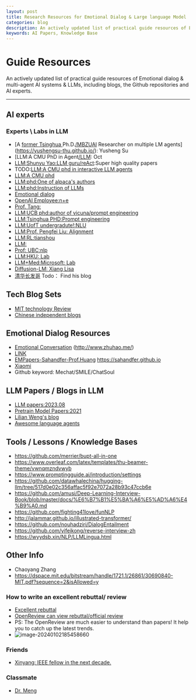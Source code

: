 ```yaml
---
layout: post
title: Research Resources for Emotional Dialog & Large language Model
categories: blog
description: An actively updated list of practical guide resources of Emotional dialog & multi-agent AI system & LLMs.                                    
keywords: AI Papers, Knowledge Base
---
```


# Guide Resources

An actively updated list of practical guide resources of Emotional dialog & multi-agent AI systems & LLMs, including blogs, the Github repositories and AI experts.

---------


## AI experts



### Experts \ Labs in LLM

* [A [former Tsinghua ](https://yushengsu-thu.github.io/)Ph.D.[/MBZUAI](https://yushengsu-thu.github.io/) Researcher on multiple LM agents](https://yushengsu-thu.github.io/): Yusheng Su
* [LLM:A CMU PhD in Agent[/LLM](https://frankxfz.me/): Oct
* [LLM:Shunyu Yao:LLM guru/reAct](https://ysymyth.github.io/):Super high quality papers
* TODO:[LLM:A CMU phd in interactive LLM agents](https://www.zhuhao.me/publications)
* [LLM:A CMU phd](https://cs.stanford.edu/~myasu/)
* [LLM:phd:One of alpaca's authors](https://scholar.google.com/citations?hl=en&user=OI0HSa0AAAAJ&view_op=list_works&sortby=pubdate)
* [LLM:phd:Instruction of LLMs](https://yizhong-wang.com/)
* [Emotional dialog](https://github.com/MaLiN2223?tab=repositories)
* [OpenAI Employee:n+e](https://trinkle23897.github.io/posts/application)
* [Prof. Tang:](http://keg.cs.tsinghua.edu.cn/jietang/)
* [LLM:UCB phd:author of vicuna/prompt engineering](https://infwinston.github.io/)
* [LLM:Tsinghua PHD:Prompt engineering](https://scholar.google.co.uk/citations?user=A8x07E0AAAAJ)
* [LLM:UofT undergradute!:NLU](https://github.com/xwinxu)
* [LLM:Prof. Pengfei Liu: Alignment](https://scholar.google.com/citations?hl=en&user=oIz_CYEAAAAJ&view_op=list_works&sortby=pubdate)
* [LLM:RL:tianshou](https://youkaichao.github.io/research)
* [LLM:](https://liuyanchen1015.github.io/)
* [Prof: UBC:nlp](https://medium.com/analytics-vidhya/highlights-of-acl-2020-4ef9f27a4f0c)
* [LLM:HKU: Lab](https://wabyking.github.io/old.html)
* [LLM+Med:Microsoft: Lab](https://www.microsoft.com/en-us/research/publication/can-generalist-foundation-models-outcompete-special-purpose-tuning-case-study-in-medicine/)
* [Diffusion-LM: Xiang Lisa](https://xiangli1999.github.io/)
* [清华长发哥](https://www.1point3acres.com/bbs/home.php?mod=space&uid=844117&do=thread&type=reply&view=me&from=space) Todo： Find his blog

## Tech Blog Sets

* [MIT technology Review](https://www.technologyreview.com/)
* [Chinese independent blogs](https://github.com/MisterBooo/chinese-independent-blogs)
  
## Emotional Dialog Resources

* [Emotional Conversation](https://github.com/MaLiN2223/Empathetic-COAI-Papers)
(<http://www.zhuhao.me/>)
* [LINK](https://paperswithcode.com/search?q=author%3AYushan+Qian)
* [EMPapers-Sahandfer-Prof.Huang](https://github.com/Sahandfer/EMPaper)
<https://sahandfer.github.io>
* [Xiaomi](https://github.com/XiaoMi/emma)
* Github keyword: Mechat/SMILE/ChatSoul

## LLM Papers / Blogs in LLM

* [LLM papers:2023.08](https://github.com/txsun1997/LMaaS-Papers)
* [Pretrain Model Papers:2021](http://pretrain.nlpedia.ai/)
* [Lilian Weng's blog](https://lilianweng.github.io/)
* [Awesome language agents](https://github.com/ysymyth/awesome-language-agents.git)
  
## Tools / Lessons / Knowledge Bases

* <https://github.com/merrier/bupt-all-in-one>
* <https://www.overleaf.com/latex/templates/thu-beamer-theme/vwnqmzndvwyb>
* <https://www.promptingguide.ai/introduction/settings>
* <https://github.com/datawhalechina/hugging-llm/tree/517d0e02c356affac5f92e7072a28b93c47ccb6e>
* <https://github.com/amusi/Deep-Learning-Interview-Book/blob/master/docs/%E6%B7%B1%E5%BA%A6%E5%AD%A6%E4%B9%A0.md>
* <https://github.com/fighting41love/funNLP>
* <http://jalammar.github.io/illustrated-transformer/>
* <https://github.com/nouhadziri/DialogEntailment>
* <https://github.com/yifeikong/reverse-interview-zh>
* <https://wyydsb.xin/NLP/LLMLingua.html>

## Other Info

* Chaoyang Zhang
* <https://dspace.mit.edu/bitstream/handle/1721.1/26861/30690840-MIT.pdf?sequence=2&isAllowed=y>

### How to write an excellent rebuttal/ review

* [Excellent rebuttal](https://openreview.net/forum?id=3CIQIYNGlp)
* [OpenReview can view rebuttal/official review](https://openreview.net/forum?id=EHg5GDnyq1)
* PS: The OpenReview are much easier to understand than papers! It help you to catch up the latest trends.
* ![image-20240102185458660](https://ckqqqq-qiker-image-service.oss-cn-beijing.aliyuncs.com/typora-image/image-20240102185458660.png)
### Friends

* [Xinyang: IEEE fellow in the next decade.](https://github.com/xinyanghuang7/xinyanghuang7.github.io)

### Classmate

* [Dr. Meng](https://github.com/HanMeng2004)